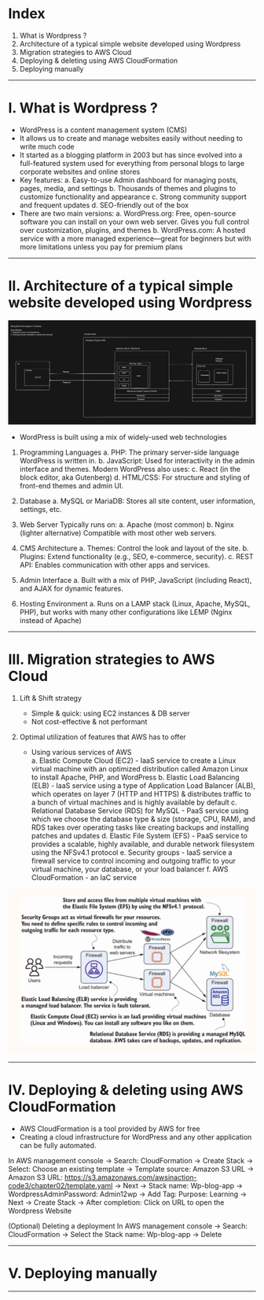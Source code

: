 # Index
1. What is Wordpress ?
2. Architecture of a typical simple website developed using Wordpress
3. Migration strategies to AWS Cloud
4. Deploying & deleting using AWS CloudFormation
5. Deploying manually 
-----------------------------------------------------------------------------------------------------------------------------------------------------------------------------------------------------------------------------------------------------------------------------------------------------
# I. What is Wordpress ?
 - WordPress is a content management system (CMS)
 - It allows us to create and manage websites easily without needing to write much code
 - It started as a blogging platform in 2003 but has since evolved into a full-featured system used for everything from personal blogs to large corporate websites and online stores
 - Key features:
    a. Easy-to-use Admin dashboard for managing posts, pages, media, and settings
    b. Thousands of themes and plugins to customize functionality and appearance
    c. Strong community support and frequent updates
    d. SEO-friendly out of the box
 - There are two main versions:
    a. WordPress.org: Free, open-source software you can install on your own web server. Gives you full control over customization, plugins, and themes
    b. WordPress.com: A hosted service with a more managed experience—great for beginners but with more limitations unless you pay for premium plans
-----------------------------------------------------------------------------------------------------------------------------------------------------------------------------------------------------------------------------------------------------------------------------------------------------
# II. Architecture of a typical simple website developed using Wordpress
![A typical MVC based Web App](../assets/wordpress-standard-mvc-architecture.png)

 - WordPress is built using a mix of widely-used web technologies
1. Programming Languages
    a. PHP: The primary server-side language WordPress is written in.
    b. JavaScript: Used for interactivity in the admin interface and themes. Modern WordPress also uses:
    c. React (in the block editor, aka Gutenberg)
    d. HTML/CSS: For structure and styling of front-end themes and admin UI.

2. Database
    a. MySQL or MariaDB: Stores all site content, user information, settings, etc.

3. Web Server
   Typically runs on:
    a. Apache (most common)
    b. Nginx (lighter alternative)
   Compatible with most other web servers.

4. CMS Architecture
    a. Themes: Control the look and layout of the site.
    b. Plugins: Extend functionality (e.g., SEO, e-commerce, security).
    c. REST API: Enables communication with other apps and services.

5. Admin Interface
    a. Built with a mix of PHP, JavaScript (including React), and AJAX for dynamic features.

6. Hosting Environment
    a. Runs on a LAMP stack (Linux, Apache, MySQL, PHP), but works with many other configurations like LEMP (Nginx instead of Apache)
-----------------------------------------------------------------------------------------------------------------------------------------------------------------------------------------------------------------------------------------------------------------------------------------------------
# III. Migration strategies to AWS Cloud 
1. Lift & Shift strategy
    - Simple & quick: using EC2 instances & DB server
    - Not cost-effective & not performant

2. Optimal utilization of features that AWS has to offer
    - Using various services of AWS      
       a. Elastic Compute Cloud (EC2)                   - IaaS service to create a Linux virtual machine with an optimized distribution called Amazon Linux to install Apache, PHP, and WordPress
       b. Elastic Load Balancing (ELB)                  - IaaS service using a type of Application Load Balancer (ALB), which operates on layer 7 (HTTP and HTTPS) & distributes traffic to a bunch of virtual machines and is highly available by default
       c. Relational Database Service (RDS) for MySQL   - PaaS service using which we choose the database type & size (storage, CPU, RAM), and RDS takes over operating tasks like creating backups and installing patches and updates
       d. Elastic File System (EFS)                     - PaaS service to provides a scalable, highly available, and durable network filesystem using the NFSv4.1 protocol
       e. Security groups                               - IaaS service a firewall service to control incoming and outgoing traffic to your virtual machine, your database, or your load balancer
       f. AWS CloudFormation                            - an IaC service 

![AWS MVC Wordpress Architecture](../assets/aws-mvc-wordpress-architecture.png)

-----------------------------------------------------------------------------------------------------------------------------------------------------------------------------------------------------------------------------------------------------------------------------------------------------
# IV. Deploying & deleting using AWS CloudFormation
 - AWS CloudFormation is a tool provided by AWS for free
 - Creating a cloud infrastructure for WordPress and any other application can be fully automated.

In AWS management console -> Search: CloudFormation -> Create Stack 
-> Select: Choose an existing template -> Template source: Amazon S3 URL
-> Amazon S3 URL: https://s3.amazonaws.com/awsinaction-code3/chapter02/template.yaml
-> Next
-> Stack name: Wp-blog-app -> WordpressAdminPassword: Admin12wp
-> Add Tag: Purpose: Learning 
-> Next
-> Create Stack
-> After completion: Click on URL to open the Wordpress Website


(Optional) Deleting a deployment
In AWS management console -> Search: CloudFormation -> Select the Stack name: Wp-blog-app -> Delete 

-----------------------------------------------------------------------------------------------------------------------------------------------------------------------------------------------------------------------------------------------------------------------------------------------------
# V. Deploying manually 

-----------------------------------------------------------------------------------------------------------------------------------------------------------------------------------------------------------------------------------------------------------------------------------------------------








